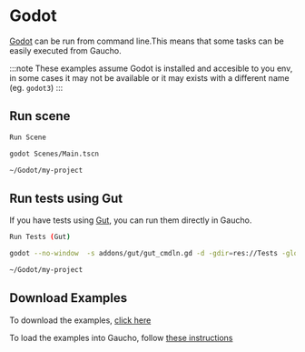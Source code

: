 # Godot

[Godot](https://godotengine.org/) can be run from command line.This means that some tasks can be easily executed from Gaucho.

:::note
These examples assume Godot is installed and accesible to you env, in some cases it may not be available or it may exists with a different name (eg. `godot3`)
:::

## Run scene

```sh title="name"
Run Scene
```

```sh title="command"
godot Scenes/Main.tscn
```

```sh title="path"
~/Godot/my-project
```

## Run tests using Gut
If you have tests using [Gut](https://github.com/bitwes/Gut), you can run them directly in Gaucho.


```sh title="name"
Run Tests (Gut)
```

```sh title="command"
godot --no-window  -s addons/gut/gut_cmdln.gd -d -gdir=res://Tests -glog=1 -gexit -gprefix= -gsuffix=Test.gd -ginclude_subdirs
```

```sh title="path"
~/Godot/my-project
```

## Download Examples
To download the examples, <a target="_blank" href='/docs/assets/examples/godot_examples.json' download>click here</a>   

To load the examples into Gaucho, follow [these instructions](/docs/examples/intro#downloading-examples)
